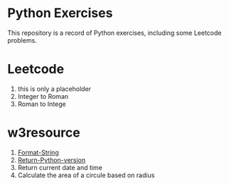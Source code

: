 # Python Exercises

This repository is a record of Python exercises, including some Leetcode problems.

# Leetcode

1. this is only a placeholder
2. Integer to Roman
3. Roman to Intege

# w3resource

1. [Format-String](https://www.w3resource.com/python-exercises/python-basic-exercises.php)
2. [Return-Python-version](https://www.w3resource.com/python-exercises/python-basic-exercise-2.php)
3. Return current date and time
4. Calculate the area of a circule based on radius
